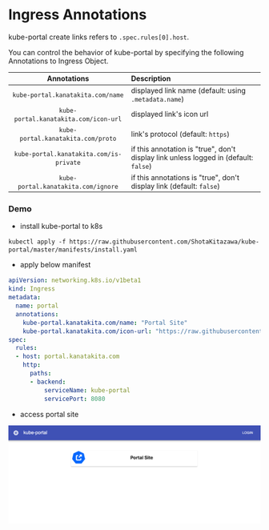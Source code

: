 # Ingress Annotations

kube-portal create links refers to `.spec.rules[0].host`.

You can control the behavior of kube-portal by specifying the following Annotations to Ingress Object.

| Annotations                             | Description                                                                          |
|:---------------------------------------:|:-------------------------------------------------------------------------------------|
| `kube-portal.kanatakita.com/name`       | displayed link name (default: using `.metadata.name`)                                |
| `kube-portal.kanatakita.com/icon-url`   | displayed link's icon url                                                            |
| `kube-portal.kanatakita.com/proto`      | link's protocol (default: `https`)                                                   |
| `kube-portal.kanatakita.com/is-private` | if this annotation is "true", don't display link unless logged in (default: `false`) |
| `kube-portal.kanatakita.com/ignore`     | if this annotations is "true", don't display link (default: `false`)                 |

### Demo

* install kube-portal to k8s

```shell
kubectl apply -f https://raw.githubusercontent.com/ShotaKitazawa/kube-portal/master/manifests/install.yaml
```

* apply below manifest

```yaml
apiVersion: networking.k8s.io/v1beta1
kind: Ingress
metadata:
  name: portal
  annotations:
    kube-portal.kanatakita.com/name: "Portal Site"
    kube-portal.kanatakita.com/icon-url: "https://raw.githubusercontent.com/ShotaKitazawa/kube-portal/image/kube-portal.png"
spec:
  rules:
  - host: portal.kanatakita.com
    http:
      paths:
      - backend:
          serviceName: kube-portal
          servicePort: 8080
```

* access portal site

![demo](https://raw.githubusercontent.com/ShotaKitazawa/kube-portal/image/demo.png)
